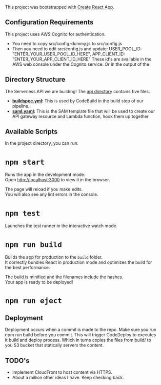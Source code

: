 This project was bootstrapped with [Create React App](https://github.com/facebookincubator/create-react-app).

## Configuration Requirements

This project uses AWS Cognito for authentication.
- You need to copy src/config-dummy.js to src/config.js
- Then you need to edit src/config.js and update:
  USER_POOL_ID: "ENTER_YOUR_USER_POOL_ID_HERE",
  APP_CLIENT_ID: "ENTER_YOUR_APP_CLIENT_ID_HERE"
These id's are available in the AWS web console under the Cognito service.
Or in the output of the

## Directory Structure
The Serverless API we are building! The [api directory](api/) contains five files.

- **[buildspec.yml](api/buildspec.yml):** This is used by CodeBuild in the build step of our pipeline.
- **[saml.yaml](api/saml.yaml):** This is the SAM template file that will be used to create our API gateway resource and Lambda function, hook them up together

## Available Scripts

In the project directory, you can run:

# `npm start`

Runs the app in the development mode.<br>
Open [http://localhost:3000](http://localhost:3000) to view it in the browser.

The page will reload if you make edits.<br>
You will also see any lint errors in the console.

# `npm test`

Launches the test runner in the interactive watch mode.<br>

# `npm run build`

Builds the app for production to the `build` folder.<br>
It correctly bundles React in production mode and optimizes the build for the best performance.

The build is minified and the filenames include the hashes.<br>
Your app is ready to be deployed!

# `npm run eject`

## Deployment

Deployment occurs when a commit is made to the repo. Make sure you run npm run build before you commit.
This will trigger CodeDeploy to executes it build and deploy process. Which in turns copies the files from build/ to you S3 bucket that statically servers the content.

## TODO's

- Implement CloudFront to host content via HTTPS.
- About a million other ideas I have. Keep checking back.
